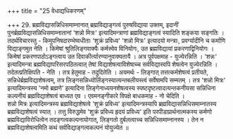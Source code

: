 +++
title = "25 वेधाद्यधिकरणम्"

+++
29. ब्रह्मविद्यासन्निधिसमाम्नानात् ब्रह्मविद्याङ्गत्वं पुरुषविद्याया उक्तम्, इदानीं पुनर्ब्रह्मविद्यासन्निधिसमाम्नातानां 'शन्नो मित्रः' इत्यादिमन्त्राणां ब्रह्मविद्याङ्गत्वं स्यादिति शङ्कया सङ्गतिः । तदर्थविचारस्तु - किमुपनिषदारम्भेष्वधीताः 'शुक्रं प्रविध्य' 'शन्नो मित्रः' इत्यादयो मन्त्राः, प्रवर्ग्यादीनि च कर्माणि विद्याङ्गमुत नेति । किमेषां श्रुतिलिङ्गवाक्यैः कर्मस्वेव विनियोगः, उत ब्रह्मविद्यायां प्रकरणाद्विनियोगः । किमेषां प्रकरणपाठोऽङ्गत्वाय उत दिवाकीर्त्यारण्यानुवाक्यतायै । अत्र पूर्वपक्षमाह - युज्येरन्निति । 'शन्नः' इत्यादिमन्त्रा ब्रह्मविद्यापरिसरपठितत्वात् तेषां विद्याशेषत्वाविशेषाच्च सर्वविद्यास्वपि शेषत्वेन युज्येरन्निति । तदेतत्प्रतिक्षिपति - नेति । तत्र हेतुमाह - तदुदितेति । अयमर्थः - लिङ्गात् तत्तत्कर्मशेषत्वं प्रतीयते, सन्निधेर्ब्रह्मविद्याशेषत्वम्, तत्र लिङ्गसन्निध्योर्लिङ्गस्यात्यन्तबलीयस्त्वं सर्वेषामपि सम्मतम् । तत्र 'शन्नो मित्रः' इत्यादिमन्त्रस्य 'नमो ब्रह्मणे' इत्यादिना लिङ्गेनाध्ययनशेषत्वस्य स्पष्टदृष्टत्वादत्यन्तकनीयसा सन्निधिना कल्पनीयं ब्रह्मविद्याशेषत्वं बाध्यत एव । एवमनङ्गीकारे विपक्षे बाधकमाह - नो चेदिति ।   
शन्नो मित्रः इत्यादिमन्त्रस्य ब्रह्मविद्याशेषत्वे 'शुक्रं प्रविध्य' इत्यादिमन्त्रस्यापि ब्रह्मविद्यासन्निधिसमाम्नातस्य ब्रह्मविद्याशेषत्वं स्यात् । तत्तु विरुद्धमेव 'शुक्रं प्रविध्य हृदयं प्रविध्य' इति परपीडाप्रार्थनात्मकस्य कर्मणो ब्रह्मविद्याविरोधित्वेन तदङ्गत्वकल्पनायोगात्, लिङ्गतो दुर्बलत्वाच्च सन्निधिसमाम्नानस्य । तेन न ब्रह्मविद्याशेषत्वमिति कथं सर्वविद्याङ्गत्वकल्पनं योयुज्येत ॥